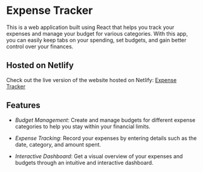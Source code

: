 # Expense Tracker
This is a web application built using React that helps you track your expenses and manage your budget for various categories. 
With this app, you can easily keep tabs on your spending, set budgets, and gain better control over your finances.

## Hosted on Netlify
Check out the live version of the website hosted on Netlify: [Expense Tracker](https://track-expenses-dan.netlify.app/)

## Features

- *Budget Management*: Create and manage budgets for different expense categories to help you stay within your financial limits.
  
- *Expense Tracking*: Record your expenses by entering details such as the date, category, and amount spent.

- *Interactive Dashboard*: Get a visual overview of your expenses and budgets through an intuitive and interactive dashboard.